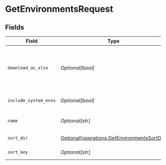 # GetEnvironmentsRequest


## Fields

| Field                                                                                                | Type                                                                                                 | Required                                                                                             | Description                                                                                          |
| ---------------------------------------------------------------------------------------------------- | ---------------------------------------------------------------------------------------------------- | ---------------------------------------------------------------------------------------------------- | ---------------------------------------------------------------------------------------------------- |
| `download_as_xlsx`                                                                                   | *Optional[bool]*                                                                                     | :heavy_minus_sign:                                                                                   | When true, the API will return an xlsx file, and pagination will be ignored                          |
| `include_system_envs`                                                                                | *Optional[bool]*                                                                                     | :heavy_minus_sign:                                                                                   | include systems environments                                                                         |
| `name`                                                                                               | *Optional[str]*                                                                                      | :heavy_minus_sign:                                                                                   | Filter environments by name                                                                          |
| `sort_dir`                                                                                           | [Optional[operations.GetEnvironmentsSortDir]](undefined/models/operations/getenvironmentssortdir.md) | :heavy_minus_sign:                                                                                   | sorting direction                                                                                    |
| `sort_key`                                                                                           | *Optional[str]*                                                                                      | :heavy_minus_sign:                                                                                   | Environment sort key                                                                                 |